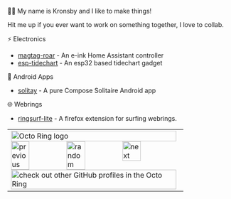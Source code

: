 👨‍💻 My name is Kronsby and I like to make things!

Hit me up if you ever want to work on something together, I love to collab.

⚡ Electronics 
- [magtag-roar](https://github.com/kronsby/magtag-roar) - An e-ink Home Assistant controller
- [esp-tidechart](https://github.com/kronsby/esp-tidechart) - An esp32 based tidechart gadget

🤖 Android Apps
- [solitay](https://github.com/kronsby/solitay) - A pure Compose Solitaire Android app

🌐 Webrings
- [ringsurf-lite](https://github.com/kronsby/ringsurf-lite) - A firefox extension for surfing
 webrings.

 <table><tbody><tr><td><a href="https://octo-ring.com/"><img src="https://octo-ring.com/static/img/widget/top.png" width="99%" alt="Octo Ring logo" align="top"></a><br><a href="https://octo-ring.com/p/kronsby/prev"><img src="https://octo-ring.com/static/img/widget/prev.png" width="33%" alt="previous" align="top" title="previous profile"></a><a href="https://octo-ring.com/p/kronsby/random"><img src="https://octo-ring.com/static/img/widget/random.png" width="33%" alt="random" align="top" title="random profile"></a><a href="https://octo-ring.com/p/kronsby/next"><img src="https://octo-ring.com/static/img/widget/next.png" width="33%" alt="next" align="top" title="next profile"></a><br><a href="https://octo-ring.com/"><img src="https://octo-ring.com/static/img/widget/bottom.png" width="99%" alt="check out other GitHub profiles in the Octo Ring" align="top"></a></td></tr></tbody></table> 

